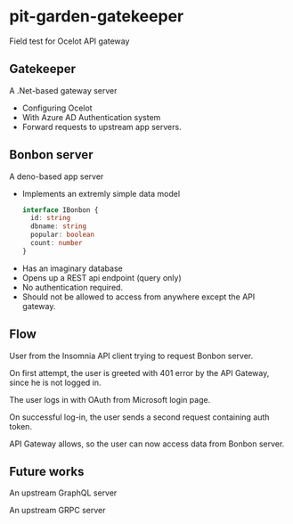 # pit-garden-gatekeeper

Field test for Ocelot API gateway

## Gatekeeper

A .Net-based gateway server
- Configuring Ocelot
- With Azure AD Authentication system
- Forward requests to upstream app servers.

## Bonbon server

A deno-based app server
- Implements an extremly simple data model
  ``` typescript
  interface IBonbon {
    id: string
    dbname: string
    popular: boolean
    count: number
  }
  ```
- Has an imaginary database
- Opens up a REST api endpoint (query only)
- No authentication required.
- Should not be allowed to access from anywhere except the API gateway.

## Flow

User from the Insomnia API client trying to request Bonbon server.

On first attempt, the user is greeted with 401 error by the API Gateway, since he is not logged in.

The user logs in with OAuth from Microsoft login page.

On successful log-in, the user sends a second request containing auth token.

API Gateway allows, so the user can now access data from Bonbon server.

## Future works

An upstream GraphQL server

An upstream GRPC server
